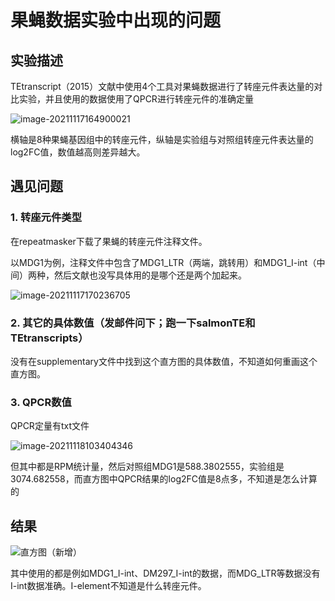 # 果蝇数据实验中出现的问题

## 实验描述

TEtranscript（2015）文献中使用4个工具对果蝇数据进行了转座元件表达量的对比实验，并且使用的数据使用了QPCR进行转座元件的准确定量

![image-20211117164900021](https://tva1.sinaimg.cn/large/008i3skNly1gwi8tx38lzj30zt0neq4u.jpg)

横轴是8种果蝇基因组中的转座元件，纵轴是实验组与对照组转座元件表达量的log2FC值，数值越高则差异越大。

## 遇见问题

### 1. 转座元件类型

在repeatmasker下载了果蝇的转座元件注释文件。

以MDG1为例，注释文件中包含了MDG1_LTR（两端，跳转用）和MDG1_I-int（中间）两种，然后文献也没写具体用的是哪个还是两个加起来。

![image-20211117170236705](https://tva1.sinaimg.cn/large/008i3skNly1gwi9832rbcj323k07aad9.jpg)

### 2. 其它的具体数值（发邮件问下；跑一下salmonTE和TEtranscripts）

没有在supplementary文件中找到这个直方图的具体数值，不知道如何重画这个直方图。

### 3. QPCR数值

QPCR定量有txt文件

![image-20211118103404346](https://tva1.sinaimg.cn/large/008i3skNly1gwj3m5hcwyj312q0o2ju1.jpg)

但其中都是RPM统计量，然后对照组MDG1是588.3802555，实验组是3074.682558，而直方图中QPCR结果的log2FC值是8点多，不知道是怎么计算的

## 结果

![直方图（新增）](https://tva1.sinaimg.cn/large/008i3skNly1gwh5h4thn2j30rs0jgta0.jpg)

其中使用的都是例如MDG1_I-int、DM297_I-int的数据，而MDG_LTR等数据没有I-int数据准确。I-element不知道是什么转座元件。

